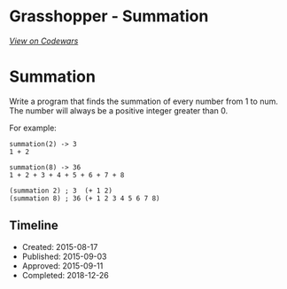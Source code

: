 # Grasshopper - Summation
[*View on Codewars*](https://www.codewars.com/kata/grasshopper-summation)

# Summation

Write a program that finds the summation of every number from 1 to num. The number will always be a positive integer greater than 0.

For example:
```if-not:racket
summation(2) -> 3
1 + 2

summation(8) -> 36
1 + 2 + 3 + 4 + 5 + 6 + 7 + 8
```
```racket
(summation 2) ; 3  (+ 1 2)
(summation 8) ; 36 (+ 1 2 3 4 5 6 7 8)
```

## Timeline
- Created: 2015-08-17
- Published: 2015-09-03
- Approved: 2015-09-11
- Completed: 2018-12-26